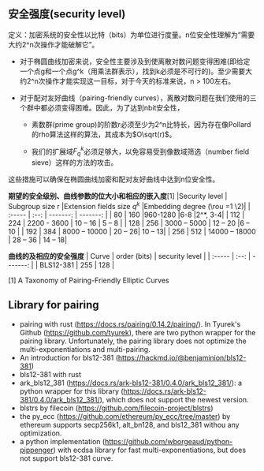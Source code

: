 ## 安全强度(security level)
定义：加密系统的安全性以比特（bits）为单位进行度量。n位安全性理解为“需要大约2^n次操作才能破解它”。
- 对于椭圆曲线加密来说，安全性主要涉及到使离散对数问题变得困难(即给定一个点g和一个点g^k（用乘法群表示），找到k必须是不可行的)。至少需要大约2^n次操作才能实现这一目标，对于今天的标准来说，n > 100左右。

- 对于配对友好曲线（pairing-friendly curves），离散对数问题在我们使用的三个群中都必须变得困难。因此，为了达到nbit安全性，

  - 素数群(prime group)的阶数r必须至少为2^n比特长，因为存在像Pollard的rho算法这样的算法，其成本为$O\sqrt(r)$。

  - 我们的扩展域$F_q^k$必须足够大，以免容易受到像数域筛选（number field sieve）这样的方法的攻击。

这些措施可以确保在椭圆曲线加密和配对友好曲线中达到n位安全性。

**期望的安全级别、曲线参数的位大小和相应的嵌入度**[1]
|Security level | Subgroup size r |Extension fields size $q^k$ |Embedding degree (\rou =1 \2)|
| :----- | :--: | -------: | -------: |
| 80 | 160 |960-1280 |6-8 |2^*, 3-4|
| 112 | 224 | 2200 - 3600 | 10 – 16 | 5 – 8 |
| 128 | 256 | 3000 – 5000 | 12 – 20  |6 – 10 |
| 192 | 384 | 8000 – 10000 | 20 – 26|  10 – 13| 
| 256 | 512 | 14000 – 18000 | 28 – 36 | 14 – 18| 

**曲线的及相应的安全强度**
| Curve   | order (bits) |     security level |
| :----- | :--: | -------: |
| BLS12-381 |  255  | 128 |

[1] A Taxonomy of Pairing-Friendly Elliptic Curves

## Library for pairing

- pairing with rust (https://docs.rs/pairing/0.14.2/pairing/). In Tyurek's Github (https://github.com/tyurek), there are two python wrapper for the pairing library. Unfortunately, the pairing library does not optimize the multi-exponentiations and multi-pairing.
- An introduction for bls12-381 (https://hackmd.io/@benjaminion/bls12-381)
- bls12-381 with rust
 - ark_bls12_381 (https://docs.rs/ark-bls12-381/0.4.0/ark_bls12_381/): a python wrapper for this library (https://docs.rs/ark-bls12-381/0.4.0/ark_bls12_381/), which does not support the newest version.
 - blstrs by filecoin (https://github.com/filecoin-project/blstrs)
- the py_ecc (https://github.com/ethereum/py_ecc/tree/master) by ethereum supports secp256k1, alt_bn128, and bls12_381 withou any optimization.
- a python implementation (https://github.com/wborgeaud/python-pippenger) with ecdsa library for fast multi-exponentiations, but does not support bls12-381 curve.

